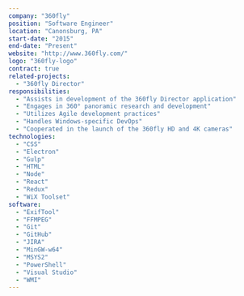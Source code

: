 ```yaml
---
company: "360fly"
position: "Software Engineer"
location: "Canonsburg, PA"
start-date: "2015"
end-date: "Present"
website: "http://www.360fly.com/"
logo: "360fly-logo"
contract: true
related-projects:
  - "360fly Director"
responsibilities:
  - "Assists in development of the 360fly Director application"
  - "Engages in 360° panoramic research and development"
  - "Utilizes Agile development practices"
  - "Handles Windows-specific DevOps"
  - "Cooperated in the launch of the 360fly HD and 4K cameras"
technologies:
  - "CSS"
  - "Electron"
  - "Gulp"
  - "HTML"
  - "Node"
  - "React"
  - "Redux"
  - "WiX Toolset"
software:
  - "ExifTool"
  - "FFMPEG"
  - "Git"
  - "GitHub"
  - "JIRA"
  - "MinGW-w64"
  - "MSYS2"
  - "PowerShell"
  - "Visual Studio"
  - "WMI"
---
```

